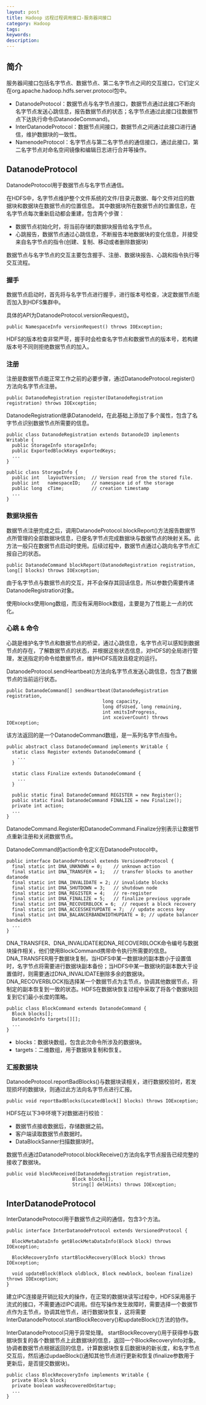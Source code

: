```yaml
---
layout: post
title: Hadoop 远程过程调用接口-服务器间接口
category: Hadoop
tags: 
keywords: 
description: 
---
```



## 简介
服务器间接口包括名字节点、数据节点、第二名字节点之间的交互接口，它们定义在org.apache.hadoop.hdfs.server.protocol包中。

* DatanodeProtocol：数据节点与名字节点接口，数据节点通过此接口不断向名字节点发送心跳信息，报告数据节点的状态；名字节点通过此接口往数据节点下达执行命令(DatanodeCommand)。
* InterDatanodeProtocol：数据节点间接口，数据节点之间通过此接口进行通信，维护数据块的一致性。
* NamenodeProtocol：名字节点与第二名字节点的通信接口，通过此接口，第二名字节点对命名空间镜像和编辑日志进行合并等操作。

## DatanodeProtocol
DatanodeProtocol用于数据节点与名字节点通信。

在HDFS中，名字节点维护整个文件系统的文件/目录元数据、每个文件对应的数据块和数据块在数据节点的位置信息。
其中数据块所在数据节点的位置信息，在名字节点每次重新启动都会重建，包含两个步骤：

* 数据节点初始化时，将当前存储的数据块报告给名字节点。
* 心跳报告，数据节点通过心跳信息，不断报告本地数据块的变化信息，并接受来自名字节点的指令(创建、复制、移动或者删除数据块)

数据节点与名字节点的交互主要包含握手、注册、数据块报告、心跳和指令执行等交互流程。

### 握手
数据节点启动时，首先将与名字节点进行握手，进行版本号检查，决定数据节点能否加入到HDFS集群中。

具体的API为DatanodeProtocol.versionRequest()。

	public NamespaceInfo versionRequest() throws IOException;

HDFS的版本检查非常严苛，握手时会检查名字节点和数据节点的版本号，若构建版本号不同则拒绝数据节点的加入。

### 注册
注册是数据节点能正常工作之前的必要步骤，通过DatanodeProtocol.register()方法向名字节点注册。

	public DatanodeRegistration register(DatanodeRegistration registration) throws IOException;

DatanodeRegistration继承DatanodeId，在此基础上添加了多个属性，包含了名字节点识别数据节点所需要的信息。

	public class DatanodeRegistration extends DatanodeID implements Writable {
	  public StorageInfo storageInfo;
	  public ExportedBlockKeys exportedKeys;
	  ...
	} 

	public class StorageInfo {
	  public int   layoutVersion;  // Version read from the stored file.
	  public int   namespaceID;    // namespace id of the storage
	  public long  cTime;          // creation timestamp
	  ...
	}	  

### 数据块报告
数据节点注册完成之后，调用DatanodeProtocol.blockReport()方法报告数据节点所管理的全部数据块信息，已便名字节点完成数据块与数据节点的映射关系。此方法一般只在数据节点启动时使用。后续过程中，数据节点通过心跳向名字节点汇报自己的状态。

	public DatanodeCommand blockReport(DatanodeRegistration registration, long[] blocks) throws IOException;

由于名字节点与数据节点的交互，并不会保存其回话信息，所以参数仍需要传递DatanodeRegistration对象。

使用blocks使用long数组，而没有采用Block数组，主要是为了性能上一点的优化。

### 心跳 & 命令
心跳是维护名字节点和数据节点的桥梁，通过心跳信息，名字节点可以感知到数据节点的存在，了解数据节点的状态，并根据这些状态信息，对HDFS的全局进行管理，发送指定的命令给数据节点，维护HDFS高效且稳定的运行。

DatanodeProtocol.sendHeartbeat()方法向名字节点发送心跳信息，包含了数据节点的当前运行状态。

	public DatanodeCommand[] sendHeartbeat(DatanodeRegistration registration,
	                                   long capacity,
	                                   long dfsUsed, long remaining,
	                                   int xmitsInProgress,
	                                   int xceiverCount) throws IOException;

该方法返回的是一个DatanodeCommand数组，是一系列名字节点指令。

	public abstract class DatanodeCommand implements Writable {
	  static class Register extends DatanodeCommand {
	    ...
	  }

	  static class Finalize extends DatanodeCommand {
	    ...
	  }

	  public static final DatanodeCommand REGISTER = new Register();
	  public static final DatanodeCommand FINALIZE = new Finalize();
	  private int action;
	  ...
	}

DatanodeCommand.Register和DatanodeCommand.Finalize分别表示让数据节点重新注册和关闭数据节点。

DatanodeCommand的action命令定义在DatanodeProtocol中。

	public interface DatanodeProtocol extends VersionedProtocol {	 
	  final static int DNA_UNKNOWN = 0;    // unknown action   
	  final static int DNA_TRANSFER = 1;   // transfer blocks to another datanode
	  final static int DNA_INVALIDATE = 2; // invalidate blocks
	  final static int DNA_SHUTDOWN = 3;   // shutdown node
	  final static int DNA_REGISTER = 4;   // re-register
	  final static int DNA_FINALIZE = 5;   // finalize previous upgrade
	  final static int DNA_RECOVERBLOCK = 6;  // request a block recovery
	  final static int DNA_ACCESSKEYUPDATE = 7;  // update access key
	  final static int DNA_BALANCERBANDWIDTHUPDATE = 8; // update balancer bandwidth	
	  ...
	} 

DNA_TRANSFER、DNA_INVALIDATE和DNA_RECOVERBLOCK命令编号与数据块操作相关，他们使用BlockCommand携带命令执行所需要的信息。
DNA_TRANSFER用于数据块复制，当HDFS中某一数据块的副本数小于设置值时，名字节点将需要进行数据块副本备份；当HDFS中某一数据块的副本数大于设置值时，则需要通过DNA_INVALIDATE删除多余的数据块。
DNA_RECOVERBLOCK指选择某一个数据节点为主节点，协调其他数据节点，将制定的副本恢复到一致的状态。HDFS在数据块恢复过程中采取了将各个数据块回复到它们最小长度的策略。

	public class BlockCommand extends DatanodeCommand {
	  Block blocks[];
	  DatanodeInfo targets[][];
	  ...
	}

* blocks：数据块数组，包含此次命令所涉及的数据块。
* targets：二维数组，用于数据块复制和恢复。

### 汇报数据块
DatanodeProtocol.reportBadBlocks()与数据块读相关，进行数据校验时，若发现损坏的数据块，则通过此方法向名字节点进行汇报。

	public void reportBadBlocks(LocatedBlock[] blocks) throws IOException;

HDFS在以下3中环境下对数据进行校验：

* 数据节点接收数据后，存储数据之前。
* 客户端读取数据节点数据时。 
* DataBlockSanner扫描数据块时。

数据节点通过DatanodeProtocol.blockReceive()方法向名字节点报告已经完整的接收了数据块。

	public void blockReceived(DatanodeRegistration registration,
	                        Block blocks[],
	                        String[] delHints) throws IOException;

## InterDatanodeProtocol
InterDatanodeProtocol用于数据节点之间的通信，包含3个方法。

	public interface InterDatanodeProtocol extends VersionedProtocol {

	  BlockMetaDataInfo getBlockMetaDataInfo(Block block) throws IOException;

	  BlockRecoveryInfo startBlockRecovery(Block block) throws IOException;

	  void updateBlock(Block oldblock, Block newblock, boolean finalize) throws IOException;
	}

建立IPC连接是开销比较大的操作，在正常的数据块读写过程中，HDFS采用基于流式的接口，不需要通过IPC调用。但在写操作发生故障时，需要选择一个数据节点作为主节点，协调其他节点，进行数据块恢复，这将需要InterDatanodeProtocol.startBlockRecovery()和updateBlock()方法的协作。

InterDatanodeProtocol只用于异常处理。
startBlockRecovery()用于获得参与数据块恢复的各个数据节点上此数据块的信息，返回一个BlockRecoveryInfo对象。
协调者数据节点根据返回的信息，计算数据块恢复后数据块的新长度，和名字节点交互后，然后通过updaeBlock()通知其他节点进行更新和恢复(finalize参数用于更新后，是否提交数据块)。

	public class BlockRecoveryInfo implements Writable {
	  private Block block;
	  private boolean wasRecoveredOnStartup;
	  ...
	}
